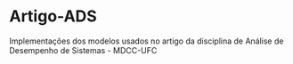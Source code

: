 # Artigo-ADS
Implementações dos modelos usados no artigo da disciplina de Análise de Desempenho de Sistemas - MDCC-UFC

